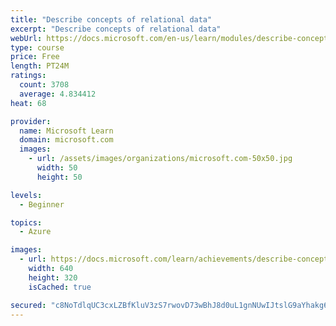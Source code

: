 ```yaml
---
title: "Describe concepts of relational data"
excerpt: "Describe concepts of relational data"
webUrl: https://docs.microsoft.com/en-us/learn/modules/describe-concepts-of-relational-data/
type: course
price: Free
length: PT24M
ratings:
  count: 3708
  average: 4.834412
heat: 68

provider:
  name: Microsoft Learn
  domain: microsoft.com
  images:
    - url: /assets/images/organizations/microsoft.com-50x50.jpg
      width: 50
      height: 50

levels:
  - Beginner

topics:
  - Azure

images:
  - url: https://docs.microsoft.com/learn/achievements/describe-concepts-of-relational-data-social.png
    width: 640
    height: 320
    isCached: true

secured: "c8NoTdlqUC3cxLZBfKluV3zS7rwovD73wBhJ8d0uL1gnNUwIJtslG9aYhakg6EgeLd8t6VICQXb1ItxnHwb8R6NB0B2Ajf9poi/m+2FQry9gQcLkdVZGnsXBGgpX8iftr/l1vfNJRccfaygOaSMSLMoN03fhEUmOuXP1w2bYAD2sr+08SYRP2jifsKbIOvjXCWCnpfSsujSxTzbd8U0skSmTNo8RBcdwdBylIIJxX8vluNtFS4R24HwFqjcUvrKOJtK1eu7GDj+X+80QKyXk8Mmez9Mo5ZfF0qcCpzcmDMIOVr9YBDJA9L++5D/Ftss6i3ShJE6BzWMplTzXGqQigfMsfgoUZ102uQ3kHswffZptTEL6bGyXDbXcwR7MP2lubRJmq2UnK/3NAi62lp78gUTO2QIO91fnKpQ7cifr1LQ=;n59pAYhNEScGCWkFJNNs6w=="
---
```


